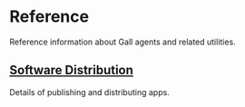# Reference

Reference information about Gall agents and related utilities.

## [Software Distribution](userspace/apps/reference/dist)

Details of publishing and distributing apps.
